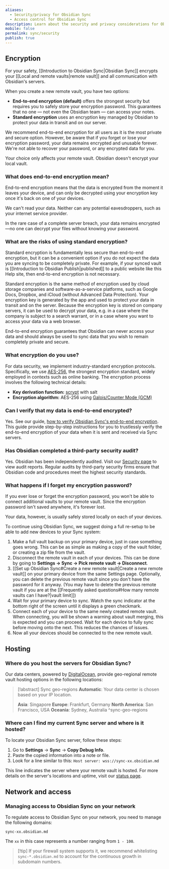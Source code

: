 ```yaml
---
aliases:
  - Security/privacy for Obsidian Sync
  - Access control for Obsidian Sync
description: Learn about the security and privacy considerations for Obsidian Sync.
mobile: false
permalink: sync/security
publish: true
---
```


## Encryption

For your safety, [[Introduction to Obsidian Sync|Obsidian Sync]] encrypts your [[Local and remote vaults|remote vault]] and all communication with Obsidian's servers.

When you create a new remote vault, you have two options:

- **End-to-end encryption (default)** offers the strongest security but requires you to safely store your encryption password. This guarantees that no one — not even the Obsidian team — can access your notes.
- **Standard encryption** uses an encryption key managed by Obsidian to protect your data in transit and on our server. 

We recommend end-to-end encryption for all users as it is the most private and secure option. However, be aware that if you forget or lose your encryption password, your data remains encrypted and unusable forever. We're not able to recover your password, or any encrypted data for you.

Your choice only affects your remote vault. Obsidian doesn't encrypt your local vault.

### What does end-to-end encryption mean?

End-to-end encryption means that the data is encrypted from the moment it leaves your device, and can only be decrypted using your encryption key once it's back on one of your devices.

We can't read your data. Neither can any potential eavesdroppers, such as your internet service provider.

In the rare case of a complete server breach, your data remains encrypted—no one can decrypt your files without knowing your password.

### What are the risks of using standard encryption?

Standard encryption is fundamentally less secure than end-to-end encryption, but it can be a convenient option if you do not expect the data you are syncing to be completely private. For example, if your synced vault is [[Introduction to Obsidian Publish|published]] to a public website like this Help site, then end-to-end encryption is not necessary.

Standard encryption is the same method of encryption used by cloud storage companies and software-as-a-service platforms, such as Google Docs, Dropbox, and iCloud (without Advanced Data Protection). Your encryption key is generated by the app and used to protect your data in transit and on the server. Because the encryption key is stored on company servers, it can be used to decrypt your data, e.g. in a case where the company is subject to a search warrant, or in a case where you want to access your data via a web browser.

End-to-end encryption guarantees that Obsidian can never access your data and should always be used to sync data that you wish to remain completely private and secure.

### What encryption do you use?

For data security, we implement industry-standard encryption protocols. Specifically, we use [AES-256](https://www.nist.gov/publications/advanced-encryption-standard-aes-0), the strongest encryption standard, widely employed in contexts such as online banking. The encryption process involves the following technical details:

- **Key derivation function:** [scrypt](https://en.wikipedia.org/wiki/Scrypt) with salt
- **Encryption algorithm:** AES-256 using [Galois/Counter Mode (GCM)](https://en.wikipedia.org/wiki/Galois/Counter_Mode)

### Can I verify that my data is end-to-end encrypted?

Yes. See our guide, [how to verify Obsidian Sync's end-to-end encryption](https://obsidian.md/blog/verify-obsidian-sync-encryption/). This guide provide step-by-step instructions for you to trustlessly verify the end-to-end encryption of your data when it is sent and received via Sync servers.

### Has Obsidian completed a third-party security audit?

Yes. Obsidian has been independently audited. Visit our [Security page](https://obsidian.md/security) to view audit reports. Regular audits by third-party security firms ensure that Obsidian code and procedures meet the highest security standards.

### What happens if I forget my encryption password?

If you ever lose or forget the encryption password, you won't be able to connect additional vaults to your remote vault. Since the encryption password isn't saved anywhere, it's forever lost.

Your data, however, is usually safely stored locally on each of your devices.

To continue using Obsidian Sync, we suggest doing a full re-setup to be able to add new devices to your Sync system:

1. Make a full vault backup on your primary device, just in case something goes wrong. This can be as simple as making a copy of the vault folder, or creating a zip file from the vault.
2. Disconnect the remote vault in each of your devices. This can be done by going to **Settings → Sync → Pick remote vault → Disconnect**.
3. [[Set up Obsidian Sync#Create a new remote vault|Create a new remote vault]] on your primary device from the same Settings page. Optionally, you can delete the previous remote vault since you don't have the password for it anyway. (You may have to delete the previous remote vault if you are at the [[Frequently asked questions#How many remote vaults can I have?|vault limit]])
4. Wait for your primary device to sync. Watch the sync indicator at the bottom right of the screen until it displays a green checkmark.
5. Connect each of your device to the same newly created remote vault. When connecting, you will be shown a warning about vault merging, this is expected and you can proceed. Wait for each device to fully sync before moving onto the next. This reduces the chances of issues.
6. Now all your devices should be connected to the new remote vault.

## Hosting

### Where do you host the servers for Obsidian Sync?

Our data centers, powered by [DigitalOcean](https://www.digitalocean.com), provide geo-regional remote vault hosting options in the following locations:

> [!abstract] Sync geo-regions
> **Automatic**: Your data center is chosen based on your IP location.
> 
> **Asia**: Singapore
> **Europe**: Frankfurt, Germany
> **North America**: San Francisco, USA 
> **Oceania**: Sydney, Australia
^sync-geo-regions

### Where can I find my current Sync server and where is it hosted?

To locate your Obsidian Sync server, follow these steps:
1. Go to **Settings** → **Sync** → **Copy Debug Info**.
2. Paste the copied information into a note or file.
3. Look for a line similar to this: `Host server: wss://sync-xx.obsidian.md`

This line indicates the server where your remote vault is hosted. For more details on the server's locations and uptime, visit our [status page](https://status.obsidian.md/).

## Network and access

### Managing access to Obsidian Sync on your network

To regulate access to Obsidian Sync on your network, you need to manage the following domains:

`sync-xx.obsidian.md`

The `xx` in this case represents a number ranging from `1 - 100`.

> [!tip] If your firewall system supports it, we recommend whitelisting `sync-*.obsidian.md` to account for the continuous growth in subdomain numbers.

